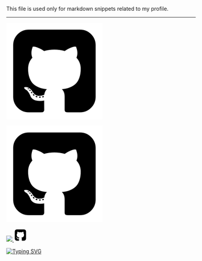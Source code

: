 This file is used only for markdown snippets related to my profile.

---

![Fancy dark logo](https://github.com/lukeawyatt/lukeawyatt/blob/main/assets/icons/github.png?raw=true#gh-dark-mode-only)

![Fancy light logo](https://github.com/lukeawyatt/lukeawyatt/blob/main/assets/icons/github.png?raw=true#gh-light-mode-only)

<a href="https://github.com/lukeawyatt">
    <img height="35" src="https://github.com/lukeawyatt/lukeawyatt/blob/main/assets/icons/github.png?raw=true#gh-dark-mode-only>
</a>

<a href="https://github.com/lukeawyatt">
    <img height="35" src="https://github.com/lukeawyatt/lukeawyatt/blob/main/assets/icons/github.png?raw=true#gh-light-mode-only">
</a>



[![Typing SVG](https://readme-typing-svg.herokuapp.com/?font=comfortaa&color=016EEA&size=14&width=800&lines=~$%20git%20clone%20https://github.com/lukeawyatt/docker-tlauncher.git;~$%20docker%20build%20-t%20tlauncher%20docker-tlauncher/source;~$%20docker%20run%20--rm%20-dit%20%20-v%20/tmp/.X11-unix:/tmp/.X11-unix%20-e%20DISPLAY=$DISPLAY%20tlauncher)](https://git.io/typing-svg)